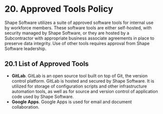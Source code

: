 # 20. Approved Tools Policy

Shape Software utilizes a suite of approved software tools for internal use by workforce members. These software tools are either self-hosted, with security managed by Shape Software, or they are hosted by a Subcontractor with appropriate business associate agreements in place to preserve data integrity. Use of other tools requires approval from Shape Software leadership.

## 20.1 List of Approved Tools

* **GitLab**. GitLab is an open source tool built on top of Git, the version control platform. GitLab is hosted and secured by Shape Software. It is utilized for storage of configuration scripts and other infrastructure automation tools, as well as for source and version control of application code used by Shape Software.
* **Google Apps**. Google Apps is used for email and document collaboration.

